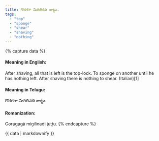 ```yaml
---
title: గొరగగా మిగిలినది జుట్టు.
tags:
  - "top"
  - "sponge"
  - "shear"
  - "shaving"
  - "nothing"
---
```


{% capture data %}
#### Meaning in English:
After shaving, all that is left is the top-lock.
To sponge on another until he has nothing left.
After shaving there is nothing to shear. (Italian)[1]

#### Meaning in Telugu:
గొరగగా మిగిలినది జుట్టు.

#### Romanization:
Goragagā migilinadi juṭṭu.
{% endcapture %}

{{ data | markdownify }}


